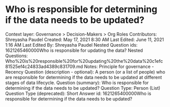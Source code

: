 # Who is responsible for determining if the data needs to be updated?

Context layer: Governance > Decision-Makers > Org Roles
Contributors: Shreyasha Paudel
Created: May 17, 2021 8:30 AM
Last Edited: June 11, 2021 1:16 AM
Last Edited By: Shreyasha Paudel
Nested Question ids: 1621265460000Who is responsible for updating the data?
Nested Questions: Who%20is%20responsible%20for%20updating%20the%20data%20c1efc81525ef4c24833ad4389c831709.md
Notes: Principle for governance - Recency
Question (description - optional): A person (or a list of people) who are responsible for determining if the data needs to be updated at different stages of data lifecycle.
Question (summary): Who is responsible for determining if the data needs to be updated?
Question Type: Person (List)
Question Type (deprecated): Short Answer
id: 1621265400000Who is responsible for determining if the data needs to be updated?